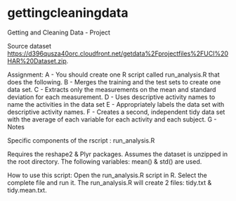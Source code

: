 gettingcleaningdata
===================

Getting and Cleaning Data - Project

Source dataset https://d396qusza40orc.cloudfront.net/getdata%2Fprojectfiles%2FUCI%20HAR%20Dataset.zip.

Assignment: 
A - You should create one R script called run_analysis.R that does the following.
B - Merges the training and the test sets to create one data set.
C - Extracts only the measurements on the mean and standard deviation for each measurement.
D - Uses descriptive activity names to name the activities in the data set
E - Appropriately labels the data set with descriptive activity names.
F - Creates a second, independent tidy data set with the average of each variable for each activity and each subject.
G - Notes

Specific components of the rscript : run_analysis.R

Requires the reshape2 & Plyr packages.
Assumes the dataset is unzipped in the root directory.
The following variables: mean() & std() are used.


How to use this script:
Open the run_analysis.R script in R. Select the complete file and run it.
The run_analysis.R will create 2 files: tidy.txt & tidy.mean.txt.


